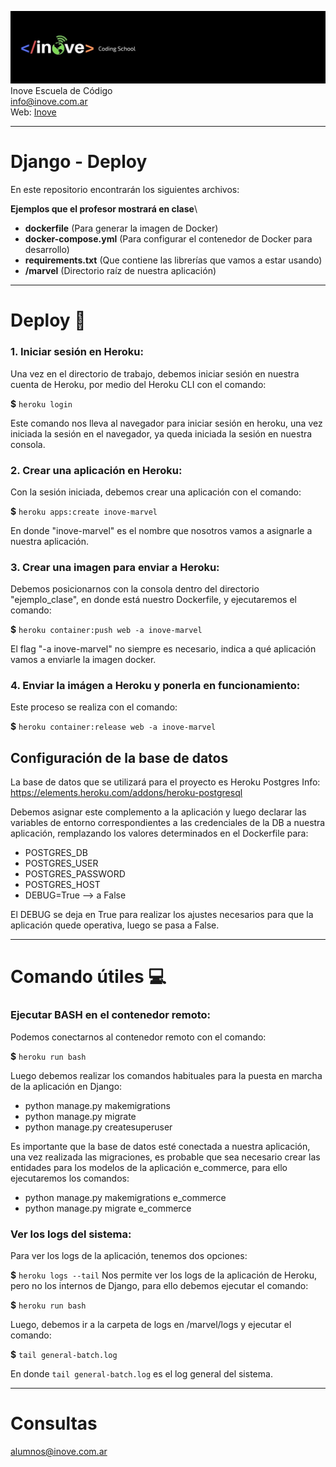 ![Inove banner](inove.jpg)
Inove Escuela de Código\
info@inove.com.ar\
Web: [Inove](http://inove.com.ar)

---

# Django - Deploy
En este repositorio encontrarán los siguientes archivos:

__Ejemplos que el profesor mostrará en clase__\

* **dockerfile** (Para generar la imagen de Docker)
* **docker-compose.yml** (Para configurar el contenedor de Docker para desarrollo)
* **requirements.txt** (Que contiene las librerías que vamos a estar usando)
* **/marvel** (Directorio raíz de nuestra aplicación)
---

# Deploy 🚀

### 1. Iniciar sesión en Heroku:
Una vez en el directorio de trabajo, debemos iniciar sesión en nuestra cuenta de Heroku, por medio del Heroku CLI con el comando:

**$** `heroku login`

Este comando nos lleva al navegador para iniciar sesión en heroku, una vez iniciada la sesión en el navegador, ya queda iniciada la sesión en nuestra consola.

### 2. Crear una aplicación en Heroku:
Con la sesión iniciada, debemos crear una aplicación con el comando:

**$** `heroku apps:create inove-marvel`

En donde "inove-marvel" es el nombre que nosotros vamos a asignarle a nuestra aplicación.

### 3. Crear una imagen para enviar a Heroku:
Debemos posicionarnos con la consola dentro del directorio "ejemplo_clase", en donde está nuestro Dockerfile, y ejecutaremos el comando:

**$** `heroku container:push web -a inove-marvel`

El flag "-a inove-marvel" no siempre es necesario, indica a qué aplicación vamos a enviarle la imagen docker.

### 4. Enviar la imágen a Heroku y ponerla en funcionamiento:
Este proceso se realiza con el comando:

**$** `heroku container:release web -a inove-marvel`

## Configuración de la base de datos

La base de datos que se utilizará para el proyecto es Heroku Postgres 
Info:
https://elements.heroku.com/addons/heroku-postgresql

Debemos asignar este complemento a la aplicación y luego declarar las variables de entorno correspondientes a las credenciales de la DB a nuestra aplicación, remplazando los valores determinados en el Dockerfile para:

* POSTGRES_DB
* POSTGRES_USER
* POSTGRES_PASSWORD
* POSTGRES_HOST
* DEBUG=True --> a False

El DEBUG se deja en True para realizar los ajustes necesarios para que la aplicación quede operativa, luego se pasa a False.

---

# Comando útiles 💻

### Ejecutar BASH en el contenedor remoto:
Podemos conectarnos al contenedor remoto con el comando:

**$** `heroku run bash`

Luego debemos realizar los comandos habituales para la puesta en marcha de la aplicación en Django:

* python manage.py makemigrations
* python manage.py migrate
* python manage.py createsuperuser

Es importante que la base de datos esté conectada a nuestra aplicación, una vez realizada las migraciones, es probable que sea necesario crear las entidades para los modelos de la aplicación e_commerce, para ello ejecutaremos los comandos:

* python manage.py makemigrations e_commerce
* python manage.py migrate  e_commerce

### Ver los logs del sistema:
Para ver los logs de la aplicación, tenemos dos opciones:

**$** `heroku logs --tail`
Nos permite ver los logs de la aplicación de Heroku, pero no los internos de Django, para ello debemos ejecutar el comando:

**$** `heroku run bash`

Luego, debemos ir a la carpeta de logs en /marvel/logs y ejecutar el comando:

**$** `tail general-batch.log`

En donde `tail general-batch.log` es el log general del sistema.

---
# Consultas
alumnos@inove.com.ar